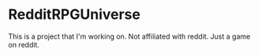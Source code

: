 # RedditRPGUniverse
This is a project that I'm working on. Not affiliated with reddit. Just a game on reddit. 
